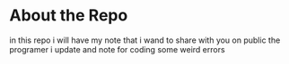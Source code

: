 # About the Repo

in this repo i will have my note that i wand to share with you on public
the programer i update
and note for coding some weird errors
